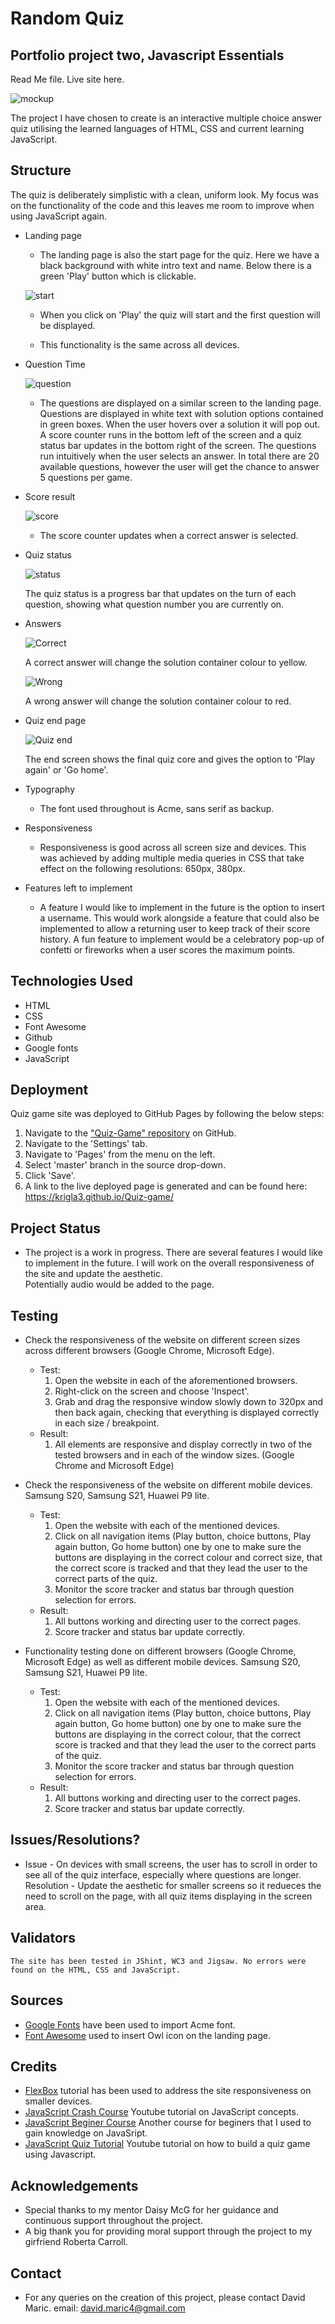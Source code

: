 # Random Quiz

## Portfolio project two, Javascript Essentials

Read Me file. Live site here.



![mockup](https://github.com/krigla3/Quiz-game/blob/main/docs/quiz%20mockup.jpg)

The project I have chosen to create is an interactive multiple choice answer quiz utilising the learned languages of HTML, CSS and current learning JavaScript.



## Structure 
The quiz is deliberately simplistic with a clean, uniform look. My focus was on the functionality of the code and this leaves me room to improve when using JavaScript again.

* Landing page
    * The landing page is also the start page for the quiz. Here we have a black background with white intro text and name. Below there is a green 'Play' button which is clickable.

    ![start](https://github.com/krigla3/Quiz-game/blob/main/docs/landing-page.jpg)

    * When you click on 'Play' the quiz will start and the first question will be displayed.

    * This functionality is the same across all devices.

* Question Time

    ![question](https://github.com/krigla3/Quiz-game/blob/main/docs/question.jpg)

    * The questions are displayed on a similar screen to the landing page. Questions are displayed in white text with solution options contained in green boxes. When the user hovers over a solution it will pop out. A score counter runs in the bottom left of the screen and a quiz status bar updates in the bottom right of the screen. The questions run intuitively when the user selects an answer. In total there are 20 available questions, however the user will get the chance to answer 5 questions per game.

* Score result

    ![score](https://github.com/krigla3/Quiz-game/blob/main/docs/score.jpg)

    * The score counter updates when a correct answer is selected.

* Quiz status

    ![status](https://github.com/krigla3/Quiz-game/blob/main/docs/score-bar.jpg)

    The quiz status is a progress bar that updates on the turn of each question, showing what question number you are currently on.

* Answers

    ![Correct](https://github.com/krigla3/Quiz-game/blob/main/docs/correct-answer.jpg)

    A correct answer will change the solution container colour to yellow.

    ![Wrong](https://github.com/krigla3/Quiz-game/blob/main/docs/wrong-answer.jpg)

    A wrong answer will change the solution container colour to red.

* Quiz end page

    ![Quiz end](https://github.com/krigla3/Quiz-game/blob/main/docs/result-page.jpg)

    The end screen shows the final quiz core and gives the option to 'Play again' or 'Go home'.

* Typography
    * The font used throughout is Acme, sans serif as backup.

* Responsiveness

    * Responsiveness is good across all screen size and devices. 
      This was achieved by adding multiple media queries in CSS that take effect on the following resolutions: 650px, 380px.

* Features left to implement

    * A feature I would like to implement in the future is the option to insert a username. This would work alongside a feature that could also be implemented to allow a returning user to keep track of their score history. A fun feature to implement would be a celebratory pop-up of confetti or fireworks when a user scores the maximum points.

## Technologies Used

* HTML
* CSS
* Font Awesome
* Github
* Google fonts
* JavaScript

## Deployment

Quiz game site was deployed to GitHub Pages by following the below steps:

1. Navigate to the ["Quiz-Game" repository](https://github.com/krigla3/Quiz-game) on GitHub.
1. Navigate to the 'Settings' tab.
1. Navigate to 'Pages' from the menu on the left. 
1. Select 'master' branch in the source drop-down.
1. Click 'Save'.
1. A link to the live deployed page is generated and can be found here: https://krigla3.github.io/Quiz-game/




## Project Status

* The project is a work in progress. There are several features I would like to implement in the future. I will work on the overall responsiveness of the site and update the aesthetic.  
  Potentially audio would be added to the page.


## Testing

* Check the responsiveness of the website on different screen sizes across different browsers (Google Chrome, Microsoft Edge).

    * Test: 
        1. Open the website in each of the aforementioned browsers.
        1. Right-click on the screen and choose 'Inspect'.
        1. Grab and drag the responsive window slowly down to 320px and then back again, checking that everything is displayed correctly in each size / breakpoint.
    * Result:
        1. All elements are responsive and display correctly in two of the tested browsers and in each of the window sizes. (Google Chrome and Microsoft Edge) 

* Check the responsiveness of the website on different mobile devices. Samsung S20, Samsung S21, Huawei P9 lite.

    * Test: 
        1. Open the website with each of the mentioned devices.
        1. Click on all navigation items (Play  button, choice buttons, Play again button, Go home button) one by one to make sure the buttons are displaying in the correct colour and correct size, that the correct score is tracked and that they lead the user to the correct parts of the quiz. 
        1. Monitor the score tracker and status bar through question selection for errors.
    * Result:
        1. All buttons working and directing user to the correct pages.
        1. Score tracker and status bar update correctly.

* Functionality testing done on different browsers (Google Chrome, Microsoft Edge) as well as different mobile devices. Samsung S20, Samsung S21, Huawei P9 lite.

    * Test: 
        1. Open the website with each of the mentioned devices.
        1. Click on all navigation items (Play  button, choice buttons, Play again button, Go home button) one by one to make sure the buttons are displaying in the correct colour, that the correct score is tracked and that they lead the user to the correct parts of the quiz. 
        1. Monitor the score tracker and status bar through question selection for errors.
    * Result:
        1. All buttons working and directing user to the correct pages.
        1. Score tracker and status bar update correctly.

## Issues/Resolutions?
* Issue - On devices with small screens, the user has to scroll in order to see all of the quiz interface, especially where questions are longer. 
    Resolution - Update the aesthetic for smaller screens so it redueces the need to scroll on the page, with all quiz items displaying in the screen area. 

## Validators
    The site has been tested in JShint, WC3 and Jigsaw. No errors were found on the HTML, CSS and JavaScript.    
  
## Sources

* [Google Fonts](https://fonts.google.com/) have been used to import Acme font. 
* [Font Awesome](https://fontawesome.com/) used to insert Owl icon on the landing page.

## Credits

* [FlexBox](https://www.w3schools.com/css/css3_flexbox.asp) tutorial has been used to address the site responsiveness on smaller devices.
* [JavaScript Crash Course](https://www.youtube.com/watch?v=hdI2bqOjy3c&t=3s) Youtube tutorial on JavaScript concepts.
* [JavaScript Beginer Course](https://www.youtube.com/watch?v=PkZNo7MFNFg) Another course for beginers that I used to gain knowledge on JavaSript.
* [JavaScript Quiz Tutorial](https://www.youtube.com/watch?v=f4fB9Xg2JEY) Youtube tutorial on how to build a quiz game using Javascript.


## Acknowledgements
* Special thanks to my mentor Daisy McG for her guidance and continuous support throughout the project.
* A big thank you for providing moral support through the project to my girfriend Roberta Carroll.

## Contact
* For any queries on the creation of this project, please contact David Maric. email: david.maric4@gmail.com







     








     
















